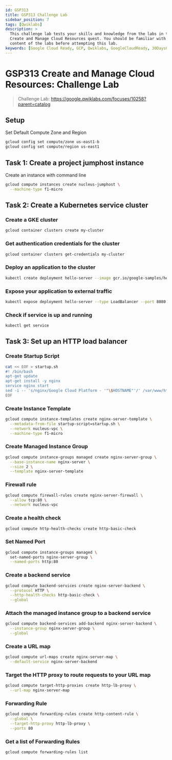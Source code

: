 ```yaml
---
id: GSP313
title: GSP313 Challenge Lab
sidebar_position: 7
tags: [Qwiklabs]
description: >
  This challenge lab tests your skills and knowledge from the labs in the
  Create and Manage Cloud Resources quest. You should be familiar with the
  content of the labs before attempting this lab.
keywords: [Google Cloud Ready, GCP, Qwiklabs, GoogleCloudReady, 30DaysOfGoogleCloud, Cloud, Qwiklab, Qwiklabs Google Cloud, web, google cloud, Google Cloud Platform, Google Events, Free Google Swag, GSP313, Google Cloud ready facilitator program, Google Cloud Ready Program, 30 days of google cloud, Google Cloud Ready Program Prizes, Challenge Lab Qwiklabs, Learn to Earn Cloud Challenge]
---
```


# GSP313 Create and Manage Cloud Resources: Challenge Lab

> Challenge Lab: https://google.qwiklabs.com/focuses/10258?parent=catalog

## Setup
Set Default Compute Zone and Region
```bash
gcloud config set compute/zone us-east1-b
gcloud config set compute/region us-east1
```

## Task 1: Create a project jumphost instance

Create an instance with command line
```bash
gcloud compute instances create nucleus-jumphost \
  --machine-type f1-micro
```

## Task 2: Create a Kubernetes service cluster

### Create a GKE cluster
```bash
gcloud container clusters create my-cluster
```

### Get authentication credentials for the cluster
```bash
gcloud container clusters get-credentials my-cluster
```

### Deploy an application to the cluster
```bash
kubectl create deployment hello-server --image gcr.io/google-samples/hello-app:2.0
```

### Expose your application to external traffic
```bash
kubectl expose deployment hello-server --type LoadBalancer --port 8080
```

### Check if service is up and running
```bash
kubectl get service
```

## Task 3: Set up an HTTP load balancer

### Create Startup Script
```bash
cat << EOF > startup.sh
#! /bin/bash
apt-get update
apt-get install -y nginx
service nginx start
sed -i -- 's/nginx/Google Cloud Platform - '"\$HOSTNAME"'/' /var/www/html/index.nginx-debian.html
EOF
```

### Create Instance Template
```bash
gcloud compute instance-templates create nginx-server-template \
  --metadata-from-file startup-script=startup.sh \
  --network nucleus-vpc \
  --machine-type f1-micro
```

### Create Managed Instance Group
```bash
gcloud compute instance-groups managed create nginx-server-group \
  --base-instance-name nginx-server \
  --size 2 \
  --template nginx-server-template
```

### Firewall rule
```bash
gcloud compute firewall-rules create nginx-server-firewall \
  --allow tcp:80 \
  --network nucleus-vpc
```

### Create a health check
```bash
gcloud compute http-health-checks create http-basic-check
```
### Set Named Port
```bash
gcloud compute instance-groups managed \
  set-named-ports nginx-server-group \
  --named-ports http:80
```

### Create a backend service
```bash
gcloud compute backend-services create nginx-server-backend \
  --protocol HTTP \
  --http-health-checks http-basic-check \
  --global
```

### Attach the managed instance group to a backend service
```bash
gcloud compute backend-services add-backend nginx-server-backend \
  --instance-group nginx-server-group \
  --global
```

### Create a URL map
```bash
gcloud compute url-maps create nginx-server-map \
  --default-service nginx-server-backend
```

### Target the HTTP proxy to route requests to your URL map
```bash
gcloud compute target-http-proxies create http-lb-proxy \
  --url-map nginx-server-map
```

### Forwarding Rule
```bash
gcloud compute forwarding-rules create http-content-rule \
  --global \
  --target-http-proxy http-lb-proxy \
  --ports 80
```

### Get a list of Forwarding Rules
```bash
gcloud compute forwarding-rules list
```